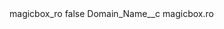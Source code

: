 <?xml version="1.0" encoding="UTF-8"?>
<CustomMetadata xmlns="http://soap.sforce.com/2006/04/metadata" xmlns:xsi="http://www.w3.org/2001/XMLSchema-instance" xmlns:xsd="http://www.w3.org/2001/XMLSchema">
    <label>magicbox_ro</label>
    <protected>false</protected>
    <values>
        <field>Domain_Name__c</field>
        <value xsi:type="xsd:string">magicbox.ro</value>
    </values>
</CustomMetadata>
